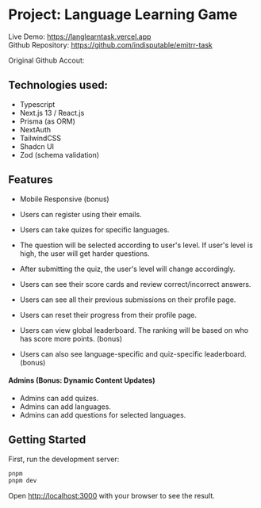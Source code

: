 # Project: Language Learning Game

Live Demo: https://langlearntask.vercel.app <br/>
Github Repository: https://github.com/indisputable/emitrr-task <br/>
 

Original Github Accout:  

## Technologies used:
- Typescript
- Next.js 13 / React.js
- Prisma (as ORM)
- NextAuth
- TailwindCSS
- Shadcn UI
- Zod (schema validation)
 

 


## Features
- Mobile Responsive (bonus) 

- Users can register using their emails.
- Users can take quizes for specific languages.
- The question will be selected according to user's level. If user's level is high, the user will get harder questions.
- After submitting the quiz, the user's level will change accordingly.
- Users can see their score cards and review correct/incorrect answers.
- Users can see all their previous submissions on their profile page.
- Users can reset their progress from their profile page.

- Users can view global leaderboard. The ranking will be based on who has score more points. (bonus)
- Users can also see language-specific and quiz-specific leaderboard. (bonus)

#### Admins (Bonus: Dynamic Content Updates)
- Admins can add quizes.
- Admins can add languages.
- Admins can add questions for selected languages.

## Getting Started
First, run the development server:

```bash
pnpm 
pnpm dev
```

Open [http://localhost:3000](http://localhost:3000) with your browser to see the result.

